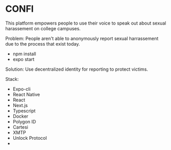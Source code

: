 # CONFI

This platform empowers people to use their voice to speak out about sexual harassement on college campuses. 

Problem: 
People aren't able to anonymously report sexual harrassement due to the process that exist today. 
* npm install
* expo start


Solution: 
Use decentralized identity for reporting to protect victims. 

Stack:
* Expo-cli
* React Native
* React 
* Next.js
* Typescript 
* Docker
* Polygon ID
* Cartesi
* XMTP
* Unlock Protocol 
* 



